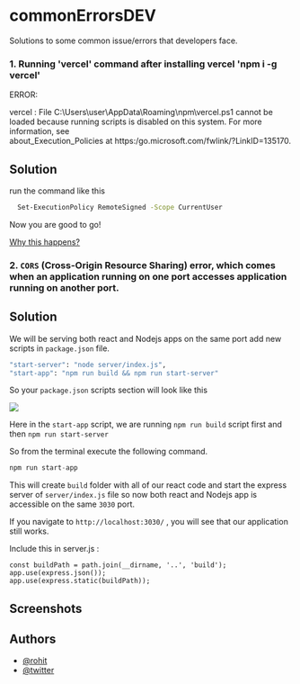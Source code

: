# commonErrorsDEV
Solutions to some common issue/errors that developers face.


### 1. Running 'vercel' command after installing vercel 'npm i -g vercel'

ERROR:

vercel : File C:\Users\user\AppData\Roaming\npm\vercel.ps1 cannot be loaded because running scripts is disabled on this system. For more information, see     
about_Execution_Policies at https:/go.microsoft.com/fwlink/?LinkID=135170.


## Solution

 run the command like this

```bash
  Set-ExecutionPolicy RemoteSigned -Scope CurrentUser
```

Now you are good to go!

[Why this happens?]()

### 2. `CORS` (Cross-Origin Resource Sharing) error, which comes when an application running on one port accesses application running on another port.

## Solution

We will be serving both react and Nodejs apps on the same port
add new scripts in `package.json` file.
```bash
"start-server": "node server/index.js",  
"start-app": "npm run build && npm run start-server"
```
So your `package.json` scripts section will look like this

![](https://miro.medium.com/max/700/1*sFnvqm3aRKd_L3uV4neldA.png)

Here in the  `start-app`  script, we are running  `npm run build`  script first and then  `npm run start-server`

So from the terminal execute the following command.
```javascript 
npm run start-app
```
This will create  `build`  folder with all of our react code and start the express server of  `server/index.js`  file so now both react and Nodejs app is accessible on the same  `3030`  port.

If you navigate to  `http://localhost:3030/`  , you will see that our application still works.

Include this in server.js :
```
const buildPath = path.join(__dirname, '..', 'build');
app.use(express.json());
app.use(express.static(buildPath));
```
## Screenshots




## Authors

- [@rohit](https://www.github.com/itzROHIT-coder)
- [@twitter](https://twitter.com/rohit_ranjan27)

